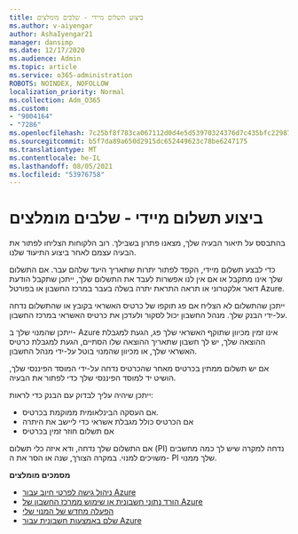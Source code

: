 ```yaml
---
title: ביצוע תשלום מיידי - שלבים מומלצים
ms.author: v-aiyengar
author: AshaIyengar21
manager: dansimp
ms.date: 12/17/2020
ms.audience: Admin
ms.topic: article
ms.service: o365-administration
ROBOTS: NOINDEX, NOFOLLOW
localization_priority: Normal
ms.collection: Adm_O365
ms.custom:
- "9004164"
- "7286"
ms.openlocfilehash: 7c25bf8f783ca067112d0d4e5d53970324376d7c435bfc22987508edc03f9e02
ms.sourcegitcommit: b5f7da89a650d2915dc652449623c78be6247175
ms.translationtype: MT
ms.contentlocale: he-IL
ms.lasthandoff: 08/05/2021
ms.locfileid: "53976758"
---
```

# <a name="make-immediate-payment---recommended-steps"></a>ביצוע תשלום מיידי - שלבים מומלצים

בהתבסס על תיאור הבעיה שלך, מצאנו פתרון בשבילך. רוב הלקוחות הצליחו לפתור את הבעיה עצמם לאחר ביצוע התיעוד שלנו.

כדי לבצע תשלום מיידי, הקפד לפתור יתרות שתאריך היעד שלהם עבר. אם התשלום שלך אינו מתקבל או אם אין לנו אפשרות לעבד את התשלום שלך, ייתכן שתקבל הודעת דואר אלקטרוני או תראה התראת יתרה בשלה בעבר במרכז החשבון או בפורטל Azure. 

ייתכן שהתשלום לא הצליח אם פג תוקפו של כרטיס האשראי בקובץ או שהתשלום נדחה על-ידי הבנק שלך. מנהל החשבון יכול לסקור ולעדכן את כרטיס האשראי במרכז החשבון. 

ייתכן שהמנוי שלך ב- Azure אינו זמין מכיוון שתוקף האשראי שלך פג, הגעת למגבלת ההוצאה שלך, יש לך חשבון שתאריך ההוצאה שלו הסתיים, הגעת למגבלת כרטיס האשראי שלך, או מכיוון שהמנוי בוטל על-ידי מנהל החשבון.  

אם יש תשלום ממתין בכרטיס מאחר שהכרטיס נדחה על-ידי המוסד הפיננסי שלך, הושיט יד למוסד הפיננסי שלך כדי לפתור את הבעיה.  

ייתכן שיהיה עליך לבדוק עם הבנק כדי לראות:

- אם העסקה הבינלאומית ממוקמת בכרטיס. 
- אם הכרטיס כולל מגבלת אשראי כדי ליישב את היתרה 
- אם תשלום חוזר זמין בכרטיס 

אם התשלום שלך נדחה, ודא איזה כלי תשלום (PI) נדחה למקרה שיש לך כמה מחשבים משויכים למנוי. במקרה הצורך, שנה או הסר את ה- PI שלך ממנוי. 

**מסמכים מומלצים** 

- [ניהול גישה לפרטי חיוב עבור Azure](https://docs.microsoft.com/azure/billing/billing-manage-access?WT.mc_id=Portal-Microsoft_Azure_Support)
- [הורד נתוני חשבונית או שימוש ממרכז החשבון של Azure](https://docs.microsoft.com/azure/billing/billing-download-azure-invoice-daily-usage-date?WT.mc_id=Portal-Microsoft_Azure_Support)
- [הפעלה מחדש של המנוי שלי](https://docs.microsoft.com/azure/billing/billing-subscription-become-disable?WT.mc_id=Portal-Microsoft_Azure_Support)
- [שלם באמצעות חשבונית עבור Azure](https://docs.microsoft.com/azure/cost-management-billing/manage/pay-by-invoice) 